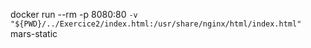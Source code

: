 docker run --rm -p 8080:80 `
  -v "${PWD}/../Exercice2/index.html:/usr/share/nginx/html/index.html" `
mars-static
